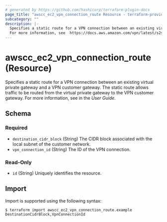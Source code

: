 ```yaml
---
# generated by https://github.com/hashicorp/terraform-plugin-docs
page_title: "awscc_ec2_vpn_connection_route Resource - terraform-provider-awscc"
subcategory: ""
description: |-
  Specifies a static route for a VPN connection between an existing virtual private gateway and a VPN customer gateway. The static route allows traffic to be routed from the virtual private gateway to the VPN customer gateway.
  For more information, see  https://docs.aws.amazon.com/vpn/latest/s2svpn/VPC_VPN.html in the User Guide.
---
```


# awscc_ec2_vpn_connection_route (Resource)

Specifies a static route for a VPN connection between an existing virtual private gateway and a VPN customer gateway. The static route allows traffic to be routed from the virtual private gateway to the VPN customer gateway.
 For more information, see [](https://docs.aws.amazon.com/vpn/latest/s2svpn/VPC_VPN.html) in the *User Guide*.



<!-- schema generated by tfplugindocs -->
## Schema

### Required

- `destination_cidr_block` (String) The CIDR block associated with the local subnet of the customer network.
- `vpn_connection_id` (String) The ID of the VPN connection.

### Read-Only

- `id` (String) Uniquely identifies the resource.

## Import

Import is supported using the following syntax:

```shell
$ terraform import awscc_ec2_vpn_connection_route.example DestinationCidrBlock,VpnConnectionId
```
